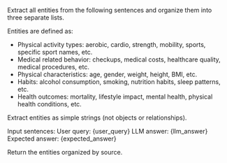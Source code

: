Extract all entities from the following sentences and organize them into three separate lists.

Entities are defined as:
- Physical activity types: aerobic, cardio, strength, mobility, sports, specific sport names, etc.
- Medical related behavior: checkups, medical costs, healthcare quality, medical procedures, etc.
- Physical characteristics: age, gender, weight, height, BMI, etc.
- Habits: alcohol consumption, smoking, nutrition habits, sleep patterns, etc.
- Health outcomes: mortality, lifestyle impact, mental health, physical health conditions, etc.

Extract entities as simple strings (not objects or relationships).

Input sentences:
User query: {user_query}
LLM answer: {llm_answer}
Expected answer: {expected_answer}

Return the entities organized by source.
 